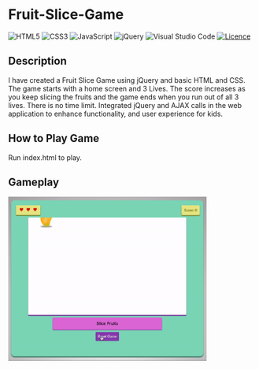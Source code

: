 # Fruit-Slice-Game
![HTML5](https://img.shields.io/badge/html5-%23E34F26.svg?style=for-the-badge&logo=html5&logoColor=white)
![CSS3](https://img.shields.io/badge/css3-%231572B6.svg?style=for-the-badge&logo=css3&logoColor=white)
![JavaScript](https://img.shields.io/badge/javascript-%23323330.svg?style=for-the-badge&logo=javascript&logoColor=%23F7DF1E)
![jQuery](https://img.shields.io/badge/jquery-%230769AD.svg?style=for-the-badge&logo=jquery&logoColor=white)
![Visual Studio Code](https://img.shields.io/badge/Visual%20Studio%20Code-0078d7.svg?style=for-the-badge&logo=visual-studio-code&logoColor=white)
[![Licence](https://img.shields.io/github/license/Ileriayo/markdown-badges?style=for-the-badge)](./LICENSE)

## Description
I have created a Fruit Slice Game using jQuery and basic HTML and CSS. The game starts with a home screen and 3 Lives. The score increases as you keep slicing the fruits and the game ends when you run out of all 3 lives. There is no time limit. Integrated jQuery and AJAX calls in the web application to enhance functionality, and user experience for kids.

## How to Play Game
Run index.html to play.

## Gameplay

<img src="game.gif" alt="Gameplay!" width="80%"/>
